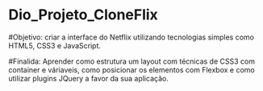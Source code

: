 # Dio_Projeto_CloneFlix

#Objetivo:  criar a interface do Netflix utilizando tecnologias simples como HTML5, CSS3 e JavaScript.

#Finalida: Aprender como estrutura um layout com técnicas de CSS3 com container e váriaveis, como posicionar os elementos com Flexbox e como utilizar plugins JQuery a favor da sua aplicação.

 
